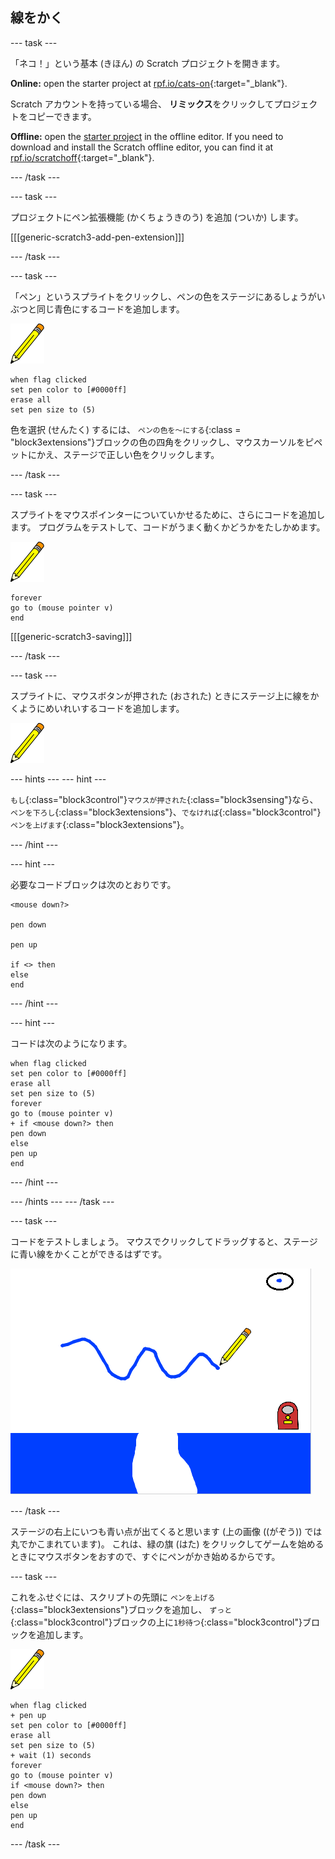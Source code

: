 ## 線をかく

\--- task \---

「ネコ！」という基本 (きほん) の Scratch プロジェクトを開きます。

**Online:** open the starter project at [rpf.io/cats-on](https://rpf.io/cats-on){:target="_blank"}.

Scratch アカウントを持っている場合、 **リミックス**をクリックしてプロジェクトをコピーできます。

**Offline:** open the [starter project](https://rpf.io/p/en/cats-go) in the offline editor. If you need to download and install the Scratch offline editor, you can find it at [rpf.io/scratchoff](https://rpf.io/scratchoff){:target="_blank"}.

\--- /task \---

\--- task \---

プロジェクトにペン拡張機能 (かくちょうきのう) を追加 (ついか) します。

[[[generic-scratch3-add-pen-extension]]]

\--- /task \---

\--- task \---

「ペン」というスプライトをクリックし、ペンの色をステージにあるしょうがいぶつと同じ青色にするコードを追加します。

![ペンスプライト](images/pen-sprite.png)

```blocks3
when flag clicked
set pen color to [#0000ff]
erase all
set pen size to (5)
```

色を選択 (せんたく) するには、 `ペンの色を〜にする`{:class = "block3extensions"}ブロックの色の四角をクリックし、マウスカーソルをピペットにかえ、ステージで正しい色をクリックします。

\--- /task \---

\--- task \---

スプライトをマウスポインターについていかせるために、さらにコードを追加します。 プログラムをテストして、コードがうまく動くかどうかをたしかめます。

![ペンスプライト](images/pen-sprite.png)

```blocks3
forever
go to (mouse pointer v)
end
```

[[[generic-scratch3-saving]]]

\--- /task \---

\--- task \---

スプライトに、マウスボタンが押された (おされた) ときにステージ上に線をかくようにめいれいするコードを追加します。

![ペンスプライト](images/pen-sprite.png)

\--- hints \--- \--- hint \---

`もし`{:class="block3control"}`マウスが押された`{:class="block3sensing"}なら、 `ペンを下ろし`{:class="block3extensions"}、`でなければ`{:class="block3control"}`ペンを上げます`{:class="block3extensions"}。

\--- /hint \---

\--- hint \---

必要なコードブロックは次のとおりです。

```blocks3
<mouse down?>

pen down

pen up

if <> then
else
end
```

\--- /hint \---

\--- hint \---

コードは次のようになります。

```blocks3
when flag clicked
set pen color to [#0000ff]
erase all
set pen size to (5)
forever
go to (mouse pointer v)
+ if <mouse down?> then
pen down
else
pen up
end
```

\--- /hint \---

\--- /hints \--- \--- /task \---

\--- task \---

コードをテストしましょう。 マウスでクリックしてドラッグすると、ステージに青い線をかくことができるはずです。

![線をかく](images/draw-a-line.png)

\--- /task \---

ステージの右上にいつも青い点が出てくると思います (上の画像 ((がぞう)) では丸でかこまれています)。 これは、緑の旗 (はた) をクリックしてゲームを始めるときにマウスボタンをおすので、すぐにペンがかき始めるからです。

\--- task \---

これをふせぐには、スクリプトの先頭に `ペンを上げる`{:class="block3extensions"}ブロックを追加し、 `ずっと`{:class="block3control"}ブロックの上に`1秒待つ`{:class="block3control"}ブロックを追加します。

![ペンスプライト](images/pen-sprite.png)

```blocks3
when flag clicked
+ pen up
set pen color to [#0000ff]
erase all
set pen size to (5)
+ wait (1) seconds
forever
go to (mouse pointer v)
if <mouse down?> then
pen down
else
pen up
end
```

\--- /task \---